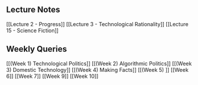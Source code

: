 ## Lecture Notes
[[Lecture 2 - Progress]]
[[Lecture 3 - Technological Rationality]]
[[Lecture 15 - Science Fiction]]

## Weekly Queries
[[(Week 1) Technological Politics]]
[[(Week 2) Algorithmic Politics]]
[[(Week 3) Domestic Technology]]
[[(Week 4) Making Facts]]
[[(Week 5) ]]
[[Week 6]]
[[Week 7]]
[[Week 9]]
[[Week 10]]

